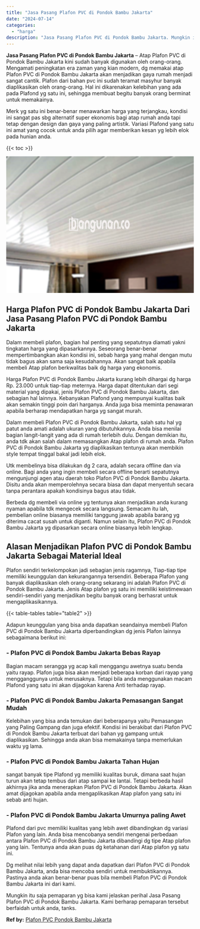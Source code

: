 ```yaml
---
title: "Jasa Pasang Plafon PVC di Pondok Bambu Jakarta"
date: "2024-07-14"
categories: 
  - "harga"
description: "Jasa Pasang Plafon PVC di Pondok Bambu Jakarta. Mungkin itu saja pemaparan yg bisa kami jelaskan perihal Jasa Pasang Plafon PVC di Pondok Bambu Jakarta. Kami..."
---
```


**Jasa Pasang Plafon PVC di Pondok Bambu Jakarta** – Atap Plafon PVC di Pondok Bambu Jakarta kini sudah banyak digunakan oleh orang-orang. Mengamati peningkatan era zaman yang kian modern, dg memakai atap Plafon PVC di Pondok Bambu Jakarta akan menjadikan gaya rumah menjadi sangat cantik. Plafon dari bahan pvc ini sudah teramat masyhur banyak diaplikasikan oleh orang-orang. Hal ini dikarenakan kelebihan yang ada pada Plafond yg satu ini, sehingga membuat begitu banyak orang berminat untuk memakainya.

Merk yg satu ini benar-benar menawarkan harga yang terjangkau, kondisi ini sangat pas sbg alternatif super ekonomis bagi atap rumah anda tapi tetap dengan design dan gaya yang paling artistik. Variasi Plafond yang satu ini amat yang cocok untuk anda pilih agar memberikan kesan yg lebih elok pada hunian anda.

{{< toc >}}

![Jasa Pasang Plafon PVC di Pondok Bambu Jakarta](/images/flafond-pvc-murah08.png)

## Harga Plafon PVC di Pondok Bambu Jakarta Dari Jasa Pasang Plafon PVC di Pondok Bambu Jakarta

Dalam membeli plafon, bagian hal penting yang sepatutnya diamati yakni tingkatan harga yang dipasarkannya. Seseorang benar-benar mempertimbangkan akan kondisi ini, sebab harga yang mahal dengan mutu tidak bagus akan sama saja kesudahannya. Akan sangat baik apabila membeli Atap plafon berkwalitas baik dg harga yang ekonomis.

Harga Plafon PVC di Pondok Bambu Jakarta kurang lebih dihargai dg harga Rp. 23.000 untuk tiap-tiap meternya. Harga dapat ditentukan dari segi material yang dipakai, jenis Plafon PVC di Pondok Bambu Jakarta, dan sebagian hal lainnya. Kebanyakan Plafond yang mempunyai kualitas baik akan semakin tinggi poin dari harganya. Anda juga bisa meminta penawaran apabila berharap mendapatkan harga yg sangat murah.

Dalam membeli Plafon PVC di Pondok Bambu Jakarta, salah satu hal yg patut anda amati adalah ukuran yang dibutuhkannya. Anda bisa menilai bagian langit-langit yang ada di rumah terlebih dulu. Dengan demikian itu, anda tdk akan salah dalam memasangkan Atap plafon di rumah anda. Plafon PVC di Pondok Bambu Jakarta yg diaplikasikan tentunya akan membikin style tempat tinggal bakal jadi lebih elok.

Utk membelinya bisa dilakukan dg 2 cara, adalah secara offline dan via online. Bagi anda yang ingin membeli secara offline berarti sepatutnya mengunjungi agen atau daerah toko Plafon PVC di Pondok Bambu Jakarta. Disitu anda akan memperolehnya secara biasa dan dapat menyentuh secara tanpa perantara apakah kondisinya bagus atau tidak.

Berbeda dg membeli via online yg tentunya akan menjadikan anda kurang nyaman apabila tdk mengecek secara langsung. Semacam itu lah, pembelian online biasanya memiliki tanggung jawab apabila barang yg diterima cacat susah untuk diganti. Namun selain itu, Plafon PVC di Pondok Bambu Jakarta yg dipasarkan secara online biasanya lebih lengkap.

## Alasan Menjadikan Plafon PVC di Pondok Bambu Jakarta Sebagai Material Ideal

Plafon sendiri terkelompokan jadi sebagian jenis ragamnya, Tiap-tiap tipe memiliki keunggulan dan kekurangannya tersendiri. Beberapa Plafon yang banyak diaplikasikan oleh orang-orang sekarang ini adalah Plafon PVC di Pondok Bambu Jakarta. Jenis Atap plafon yg satu ini memiliki keistimewaan sendiri-sendiri yang menjadikan begitu banyak orang berhasrat untuk mengaplikasikannya.

{{< table-tables table="table2" >}}

Adapun keunggulan yang bisa anda dapatkan seandainya membeli Plafon PVC di Pondok Bambu Jakarta diperbandingkan dg jenis Plafon lainnya sebagaimana berikut ini:

### \- Plafon PVC di Pondok Bambu Jakarta Bebas Rayap

Bagian macam serangga yg acap kali menggangu awetnya suatu benda yaitu rayap. Plafon juga bisa akan menjadi beberapa korban dari rayap yang mengganggunya untuk merusaknya. Tetapi bila anda menggunakan macam Plafond yang satu ini akan dijagokan karena Anti terhadap rayap.

### \- Plafon PVC di Pondok Bambu Jakarta Pemasangan Sangat Mudah

Kelebihan yang bisa anda temukan dari beberapanya yaitu Pemasangan yang Paling Gampang dan juga efektif. Kondisi ini berakibat dari Plafon PVC di Pondok Bambu Jakarta terbuat dari bahan yg gampang untuk diaplikasikan. Sehingga anda akan bisa memakainya tanpa memerlukan waktu yg lama.

### \- Plafon PVC di Pondok Bambu Jakarta Tahan Hujan

sangat banyak tipe Plafond yg memiliki kualitas buruk, dimana saat hujan turun akan tetap tembus dari atap sampai ke lantai. Tetapi berbeda hasil akhirnya jika anda menerapkan Plafon PVC di Pondok Bambu Jakarta. Akan amat dijagokan apabila anda mengaplikasikan Atap plafon yang satu ini sebab anti hujan.

### \- Plafon PVC di Pondok Bambu Jakarta Umurnya paling Awet

Plafond dari pvc memiliki kualitas yang lebih awet dibandingkan dg variasi Plafon yang lain. Anda bisa mencobanya sendiri mengenai perbedaan antara Plafon PVC di Pondok Bambu Jakarta dibandingi dg tipe Atap plafon yang lain. Tentunya anda akan puas dg ketahanan dari Atap plafon yg satu ini.

Dg melihat nilai lebih yang dapat anda dapatkan dari Plafon PVC di Pondok Bambu Jakarta, anda bisa mencoba sendiri untuk membuktikannya. Pastinya anda akan benar-benar puas bila membeli Plafon PVC di Pondok Bambu Jakarta ini dari kami.

Mungkin itu saja pemaparan yg bisa kami jelaskan perihal Jasa Pasang Plafon PVC di Pondok Bambu Jakarta. Kami berharap pemaparan tersebut berfaidah untuk anda, tanks.

**Ref by:** [Plafon PVC Pondok Bambu Jakarta](https://id.wikipedia.org/wiki/Plafon)
